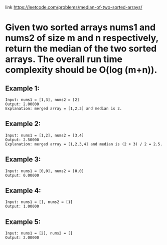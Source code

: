 link https://leetcode.com/problems/median-of-two-sorted-arrays/

# Given two sorted arrays nums1 and nums2 of size m and n respectively, return the median of the two sorted arrays. The overall run time complexity should be O(log (m+n)).

## Example 1:
    Input: nums1 = [1,3], nums2 = [2]
    Output: 2.00000
    Explanation: merged array = [1,2,3] and median is 2.

## Example 2:
    Input: nums1 = [1,2], nums2 = [3,4]
    Output: 2.50000
    Explanation: merged array = [1,2,3,4] and median is (2 + 3) / 2 = 2.5.

## Example 3:
    Input: nums1 = [0,0], nums2 = [0,0]
    Output: 0.00000

## Example 4:
    Input: nums1 = [], nums2 = [1]
    Output: 1.00000

## Example 5:
    Input: nums1 = [2], nums2 = []
    Output: 2.00000
